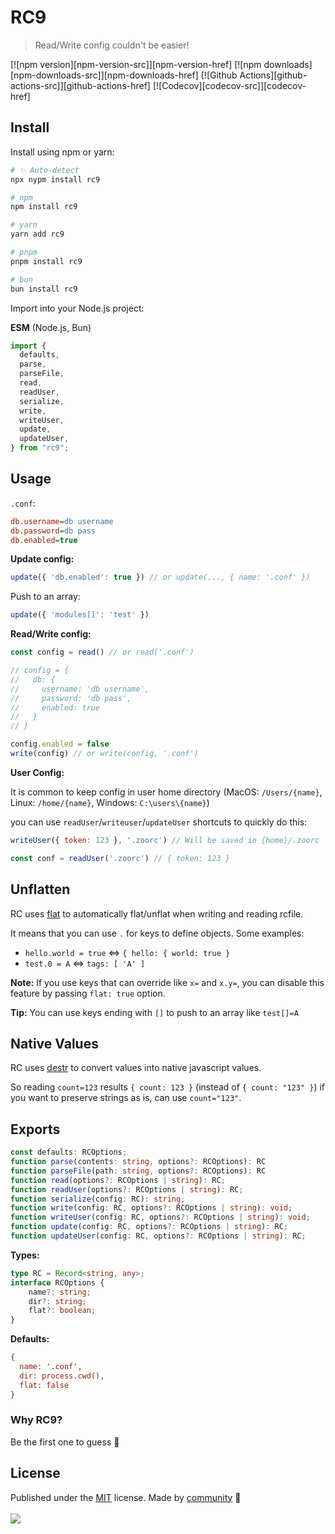 # RC9

> Read/Write config couldn't be easier!

[![npm version][npm-version-src]][npm-version-href]
[![npm downloads][npm-downloads-src]][npm-downloads-href]
[![Github Actions][github-actions-src]][github-actions-href]
[![Codecov][codecov-src]][codecov-href]

## Install

Install using npm or yarn:

<!-- automd:pm-i -->

```sh
# ✨ Auto-detect
npx nypm install rc9

# npm
npm install rc9

# yarn
yarn add rc9

# pnpm
pnpm install rc9

# bun
bun install rc9
```

<!-- /automd -->

Import into your Node.js project:

<!-- automd:jsimport src="./src/index.ts"-->

**ESM** (Node.js, Bun)

```js
import {
  defaults,
  parse,
  parseFile,
  read,
  readUser,
  serialize,
  write,
  writeUser,
  update,
  updateUser,
} from "rc9";
```

<!-- /automd -->


## Usage

`.conf`:

```ini
db.username=db username
db.password=db pass
db.enabled=true
```

**Update config:**

```ts
update({ 'db.enabled': true }) // or update(..., { name: '.conf' })
```

Push to an array:

```ts
update({ 'modules[]': 'test' })
```

**Read/Write config:**

```ts
const config = read() // or read('.conf')

// config = {
//   db: {
//     username: 'db username',
//     password: 'db pass',
//     enabled: true
//   }
// }

config.enabled = false
write(config) // or write(config, '.conf')
```

**User Config:**

It is common to keep config in user home directory (MacOS: `/Users/{name}`, Linux: `/home/{name}`, Windows: `C:\users\{name}`)

you can use `readUser`/`writeuser`/`updateUser` shortcuts to quickly do this:

```js
writeUser({ token: 123 }, '.zoorc') // Will be saved in {home}/.zoorc

const conf = readUser('.zoorc') // { token: 123 }
```

## Unflatten

RC uses [flat](https://www.npmjs.com/package/flat) to automatically flat/unflat when writing and reading rcfile.

It means that you can use `.` for keys to define objects. Some examples:

- `hello.world = true` <=> `{ hello: { world: true }`
- `test.0 = A` <=> `tags: [ 'A' ]`

**Note:** If you use keys that can override like `x=` and `x.y=`, you can disable this feature by passing `flat: true` option.

**Tip:** You can use keys ending with `[]` to push to an array like `test[]=A`

## Native Values

RC uses [destr](https://www.npmjs.com/package/destr) to convert values into native javascript values.

So reading `count=123` results `{ count: 123 }` (instead of `{ count: "123" }`) if you want to preserve strings as is, can use `count="123"`.

## Exports

```ts
const defaults: RCOptions;
function parse(contents: string, options?: RCOptions): RC
function parseFile(path: string, options?: RCOptions): RC
function read(options?: RCOptions | string): RC;
function readUser(options?: RCOptions | string): RC;
function serialize(config: RC): string;
function write(config: RC, options?: RCOptions | string): void;
function writeUser(config: RC, options?: RCOptions | string): void;
function update(config: RC, options?: RCOptions | string): RC;
function updateUser(config: RC, options?: RCOptions | string): RC;
```

**Types:**

```ts
type RC = Record<string, any>;
interface RCOptions {
    name?: string;
    dir?: string;
    flat?: boolean;
}
```

**Defaults:**

```ini
{
  name: '.conf',
  dir: process.cwd(),
  flat: false
}
```

### Why RC9?

Be the first one to guess 🐇 <!-- Hint: do research about rc files history -->

## License

<!-- automd:contributors license=MIT -->

Published under the [MIT](https://github.com/unjs/rc9/blob/main/LICENSE) license.
Made by [community](https://github.com/unjs/rc9/graphs/contributors) 💛
<br><br>
<a href="https://github.com/unjs/rc9/graphs/contributors">
<img src="https://contrib.rocks/image?repo=unjs/rc9" />
</a>

<!-- /automd -->
